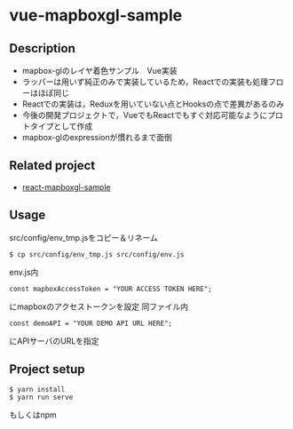 # vue-mapboxgl-sample

## Description
- mapbox-glのレイヤ着色サンプル　Vue実装
- ラッパーは用いず純正のみで実装しているため，Reactでの実装も処理フローはほぼ同じ
- Reactでの実装は，Reduxを用いていない点とHooksの点で差異があるのみ
- 今後の開発プロジェクトで，VueでもReactでもすぐ対応可能なようにプロトタイプとして作成
- mapbox-glのexpressionが慣れるまで面倒

## Related project
- [react-mapboxgl-sample](https://github.com/cSyu2611/react-mapboxgl-sample)

## Usage
src/config/env_tmp.jsをコピー＆リネーム
```
$ cp src/config/env_tmp.js src/config/env.js
```
env.js内
```
const mapboxAccessToken = "YOUR ACCESS TOKEN HERE";
```
にmapboxのアクセストークンを設定
同ファイル内
```
const demoAPI = "YOUR DEMO API URL HERE";
```
にAPIサーバのURLを指定

## Project setup
```
$ yarn install
$ yarn run serve
```
もしくはnpm

